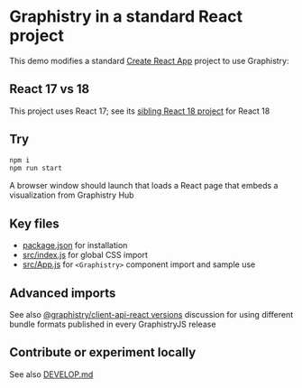 # Graphistry in a standard React project

This demo modifies a standard [Create React App](https://create-react-app.dev/) project to use Graphistry:

## React 17 vs 18

This project uses React 17; see its [sibling React 18 project](../cra-test-18/README.md) for React 18

## Try

```bash
npm i
npm run start
```

A browser window should launch that loads a React page that embeds a visualization from Graphistry Hub

## Key files

* [package.json](package.json) for installation
* [src/index.js](src/index.js) for global CSS import
* [src/App.js](src/App.js) for `<Graphistry>` component import and sample use


## Advanced imports

See also [@graphistry/client-api-react versions](../client-api-react/README.md#versions) discussion for using different bundle formats published in every GraphistryJS release

## Contribute or experiment locally

See also [DEVELOP.md](DEVELOP.md)